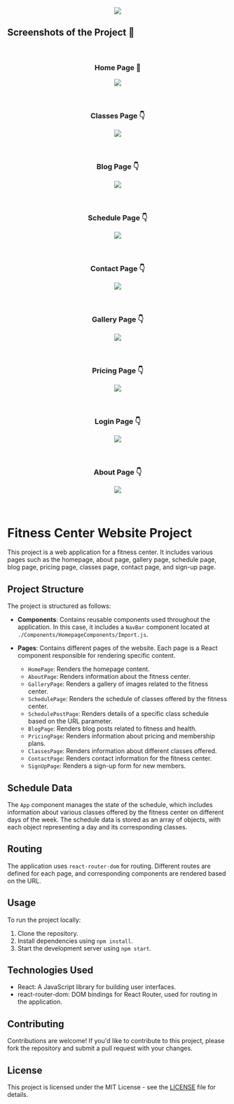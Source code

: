 <div align='center'><img src='https://user-images.githubusercontent.com/105128267/213878516-5072da91-0d7a-4dd8-95a8-0b405691dcc5.svg'/></div>

<h2>Screenshots of the Project 📸</h2>
<br>
<h3 align='center'>Home Page 🏡</h3>

<div align='center'>
<img src='./src/ImageAssets/GithubScreenshots/HomePageScreenShot.png'/>

</div>
<br><br>
<h3 align='center'>Classes Page 👇</h3>

<div align='center'>
<img src='./src/ImageAssets/GithubScreenshots/ClassesScreenshot.png'/>
</div>
<br>
<br>
<h3 align='center'>Blog Page 👇</h3>

<div align='center'>
<img src='./src/ImageAssets/GithubScreenshots/BlogScreenshot.png'/>
</div>
<br>
<br>
<h3 align='center'>Schedule Page 👇</h3>

<div align='center'>
<img src='./src/ImageAssets/GithubScreenshots/ScheduleScreenshot.png'/>
</div>
<br>
<br>
<h3 align='center'>Contact Page 👇</h3>

<div align='center'>
<img src='./src/ImageAssets/GithubScreenshots/ContactScreenshot.png'/>
</div>
<br>
<br>
<h3 align='center'>Gallery Page 👇</h3>

<div align='center'>
<img src='./src/ImageAssets/GithubScreenshots/GalleryScreenshot.png'/>
</div>
<br>
<br>
<h3 align='center'>Pricing Page 👇</h3>

<div align='center'>
<img src='./src/ImageAssets/GithubScreenshots/PricingScreenshot.png'/>
</div>
<br>
<br>
<h3 align='center'>Login Page 👇</h3>

<div align='center'>
<img src='./src/ImageAssets/GithubScreenshots/LoginScreenshot.png'/>
</div>
<br>
<br>
<h3 align='center'>About Page 👇</h3>

<div align='center'>
<img src='./src/ImageAssets/GithubScreenshots/AboutScreenshot.png'/>
</div>
<br>
<br>

# Fitness Center Website Project

This project is a web application for a fitness center. It includes various pages such as the homepage, about page, gallery page, schedule page, blog page, pricing page, classes page, contact page, and sign-up page.

## Project Structure

The project is structured as follows:

- **Components**: Contains reusable components used throughout the application. In this case, it includes a `NavBar` component located at `./Components/HomepageComponents/Import.js`.

- **Pages**: Contains different pages of the website. Each page is a React component responsible for rendering specific content.
  - `HomePage`: Renders the homepage content.
  - `AboutPage`: Renders information about the fitness center.
  - `GalleryPage`: Renders a gallery of images related to the fitness center.
  - `SchedulePage`: Renders the schedule of classes offered by the fitness center.
  - `SchedulePostPage`: Renders details of a specific class schedule based on the URL parameter.
  - `BlogPage`: Renders blog posts related to fitness and health.
  - `PricingPage`: Renders information about pricing and membership plans.
  - `ClassesPage`: Renders information about different classes offered.
  - `ContactPage`: Renders contact information for the fitness center.
  - `SignUpPage`: Renders a sign-up form for new members.

## Schedule Data

The `App` component manages the state of the schedule, which includes information about various classes offered by the fitness center on different days of the week. The schedule data is stored as an array of objects, with each object representing a day and its corresponding classes.

## Routing

The application uses `react-router-dom` for routing. Different routes are defined for each page, and corresponding components are rendered based on the URL.

## Usage

To run the project locally:

1. Clone the repository.
2. Install dependencies using `npm install`.
3. Start the development server using `npm start`.

## Technologies Used

- React: A JavaScript library for building user interfaces.
- react-router-dom: DOM bindings for React Router, used for routing in the application.

## Contributing

Contributions are welcome! If you'd like to contribute to this project, please fork the repository and submit a pull request with your changes.

## License

This project is licensed under the MIT License - see the [LICENSE](./LICENSE) file for details.

